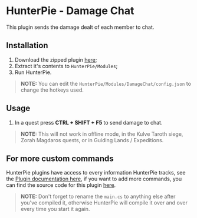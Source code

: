 # HunterPie - Damage Chat

This plugin sends the damage dealt of each member to chat.

## Installation

1. Download the zipped plugin [here](https://cdn.discordapp.com/attachments/755231355184349294/755439170821816473/DamageChat.zip);
2. Extract it's contents to `HunterPie/Modules`;
3. Run HunterPie.
> **NOTE:** You can edit the `HunterPie/Modules/DamageChat/config.json` to change the hotkeys used.

## Usage

1. In a quest press **CTRL + SHIFT + F5** to send damage to chat.
> **NOTE:** This will not work in offline mode, in the Kulve Taroth siege, Zorah Magdaros quests, or in Guiding Lands / Expeditions.

## For more custom commands

HunterPie plugins have access to every information HunterPie tracks, see the [Plugin documentation here](https://docs.hunterpie.me/?p=Plugins/plugins.md), if you want to add more commands, you can find the source code for this plugin [here](https://cdn.discordapp.com/attachments/755231355184349294/755439258592083978/main.cs).

> **NOTE:** Don't forget to rename the `main.cs` to anything else after you've compiled it, otherwise HunterPie will compile it over and over every time you start it again.